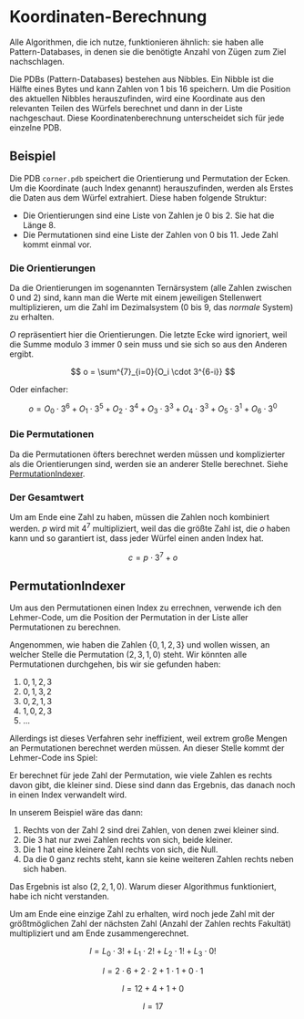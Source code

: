 # Koordinaten-Berechnung

Alle Algorithmen, die ich nutze, funktionieren ähnlich: sie haben alle Pattern-Databases, in denen sie die benötigte
Anzahl von Zügen zum Ziel nachschlagen.

Die PDBs (Pattern-Databases) bestehen aus Nibbles. Ein Nibble ist die Hälfte eines Bytes und kann Zahlen von 1 bis 16
speichern. Um die Position des aktuellen Nibbles herauszufinden, wird eine Koordinate aus den relevanten Teilen des
Würfels berechnet und dann in der Liste nachgeschaut. Diese Koordinatenberechnung unterscheidet sich für jede einzelne
PDB.

## Beispiel

Die PDB `corner.pdb` speichert die Orientierung und Permutation der Ecken. Um die Koordinate (auch Index genannt)
herauszufinden, werden als Erstes die Daten aus dem Würfel extrahiert. Diese haben folgende Struktur:

* Die Orientierungen sind eine Liste von Zahlen je 0 bis 2. Sie hat die Länge 8.
* Die Permutationen sind eine Liste der Zahlen von 0 bis 11. Jede Zahl kommt einmal vor.

### Die Orientierungen

Da die Orientierungen im sogenannten Ternärsystem (alle Zahlen zwischen 0 und 2) sind, kann man die Werte mit einem
jeweiligen Stellenwert multiplizieren, um die Zahl im Dezimalsystem (0 bis 9, das *normale* System) zu erhalten.

$O$ repräsentiert hier die Orientierungen. Die letzte Ecke wird ignoriert, weil die Summe modulo 3 immer 0 sein muss und
sie sich so aus den Anderen ergibt.

$$
o = \sum^{7}_{i=0}{O_i \cdot 3^{6-i}}
$$

Oder einfacher:

$$
o = O_0 \cdot 3^6 + O_1 \cdot 3^5 + O_2 \cdot 3^4 + O_3 \cdot 3^3 + O_4 \cdot 3^3 + O_5 \cdot 3^1 + O_6 \cdot 3^0
$$

### Die Permutationen

Da die Permutationen öfters berechnet werden müssen und komplizierter als die Orientierungen sind, werden sie an anderer
Stelle berechnet. Siehe [PermutationIndexer](#permutationindexer).

### Der Gesamtwert

Um am Ende eine Zahl zu haben, müssen die Zahlen noch kombiniert werden. $p$ wird mit $4^7$ multipliziert, weil das die
größte Zahl ist, die $o$ haben kann und so garantiert ist, dass jeder Würfel einen anden Index hat.

$$
c = p \cdot 3^7 + o
$$

## PermutationIndexer

Um aus den Permutationen einen Index zu errechnen, verwende ich den Lehmer-Code, um die Position der Permutation in der
Liste aller Permutationen zu berechnen.

Angenommen, wie haben die Zahlen $\{0, 1, 2, 3\}$ und wollen wissen, an welcher Stelle die Permutation $(2, 3, 1, 0)$
steht. Wir könnten alle Permutationen durchgehen, bis wir sie gefunden haben:

1. $0, 1, 2, 3$
2. $0, 1, 3, 2$
3. $0, 2, 1, 3$
4. $1, 0, 2, 3$
5. ...

Allerdings ist dieses Verfahren sehr ineffizient, weil extrem große Mengen an Permutationen berechnet werden müssen.
An dieser Stelle kommt der Lehmer-Code ins Spiel:

Er berechnet für jede Zahl der Permutation, wie viele Zahlen es rechts davon gibt, die kleiner sind. Diese sind dann
das Ergebnis, das danach noch in einen Index verwandelt wird.

In unserem Beispiel wäre das dann:

1. Rechts von der Zahl 2 sind drei Zahlen, von denen zwei kleiner sind.
2. Die 3 hat nur zwei Zahlen rechts von sich, beide kleiner.
3. Die 1 hat eine kleinere Zahl rechts von sich, die Null.
4. Da die 0 ganz rechts steht, kann sie keine weiteren Zahlen rechts neben sich haben.

Das Ergebnis ist also $(2, 2, 1, 0)$. Warum dieser Algorithmus funktioniert, habe ich nicht verstanden.

Um am Ende eine einzige Zahl zu erhalten, wird noch jede Zahl mit der größtmöglichen Zahl der nächsten Zahl (Anzahl der
Zahlen rechts Fakultät) multipliziert und am Ende zusammengerechnet.

$$
l = L_0 \cdot 3! + L_1 \cdot 2! + L_2 \cdot 1! + L_3 \cdot 0!
$$

$$
l = 2 \cdot 6 + 2 \cdot 2 + 1 \cdot 1 + 0 \cdot 1
$$

$$
l = 12 + 4 + 1 + 0
$$

$$
l = 17
$$
